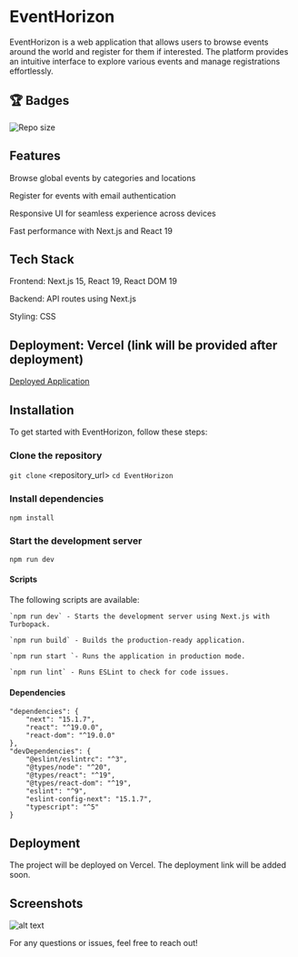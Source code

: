 # EventHorizon

EventHorizon is a web application that allows users to browse events around the world and register for them if interested. The platform provides an intuitive interface to explore various events and manage registrations effortlessly.

## :trophy: Badges
<img alt="Repo size" src="https://img.shields.io/github/repo-size/bordanattila/eventhorizon?color=information">

## Features

Browse global events by categories and locations

Register for events with email authentication

Responsive UI for seamless experience across devices

Fast performance with Next.js and React 19

## Tech Stack

Frontend: Next.js 15, React 19, React DOM 19

Backend: API routes using Next.js

Styling: CSS

## Deployment: Vercel (link will be provided after deployment)
[Deployed Application](https://bordanattila.github.io/EventHorizon/)

## Installation

To get started with EventHorizon, follow these steps:

### Clone the repository
`git clone` <repository_url>
`cd EventHorizon`

### Install dependencies
`npm install`

### Start the development server
`npm run dev`

#### Scripts

The following scripts are available:

    `npm run dev` - Starts the development server using Next.js with Turbopack.

    `npm run build` - Builds the production-ready application.

    `npm run start `- Runs the application in production mode.

    `npm run lint` - Runs ESLint to check for code issues.

#### Dependencies

    "dependencies": {
        "next": "15.1.7",
        "react": "^19.0.0",
        "react-dom": "^19.0.0"
    },
    "devDependencies": {
        "@eslint/eslintrc": "^3",
        "@types/node": "^20",
        "@types/react": "^19",
        "@types/react-dom": "^19",
        "eslint": "^9",
        "eslint-config-next": "15.1.7",
        "typescript": "^5"
    }

## Deployment

The project will be deployed on Vercel. The deployment link will be added soon.

## Screenshots

![alt text](./event-page.png)

For any questions or issues, feel free to reach out!
